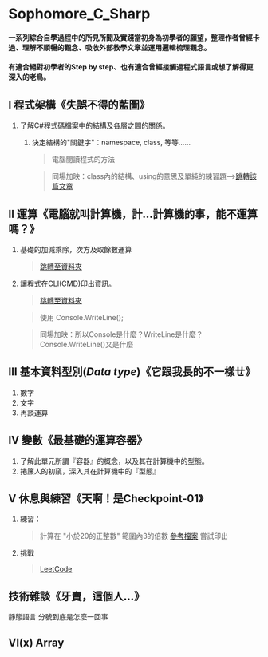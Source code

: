 # Sophomore_C_Sharp

#### 一系列綜合自學過程中的所見所聞及實踐當初身為初學者的願望，整理作者曾經卡過、理解不順暢的觀念、吸收外部教學文章並運用邏輯梳理觀念。
#### 有適合絕對初學者的Step by step、也有適合曾經接觸過程式語言或想了解得更深入的老鳥。

## Ⅰ 程式架構《失誤不得的藍圖》

1. 了解C#程式碼檔案中的結構及各層之間的關係。
    1. 決定結構的"關鍵字"：namespace, class, 等等......
        > 電腦閱讀程式的方法

        > 同場加映：class內的結構、using的意思及單純的練習題-->[跳轉該篇文章](http://www.google.com "註解")

## Ⅱ 運算《電腦就叫計算機，計...計算機的事，能不運算嗎？》

1. 基礎的加減乘除，次方及取餘數運算
    > [跳轉至資料夾]( "四則運算")

2. 讓程式在CLI(CMD)印出資訊。 

    > [跳轉至資料夾]( "CMD_PRINT")

    > 使用 Console.WriteLine();

    > 同場加映：所以Console是什麼？WriteLine是什麼？Console.WriteLine()又是什麼

## Ⅲ 基本資料型別(_Data type_)《它跟我長的不一樣ㄝ》

1. 數字
2. 文字
3. 再談運算

## Ⅳ 變數《最基礎的運算容器》

1. 了解此單元所謂『容器』的概念，以及其在計算機中的型態。
2. 捲簾人的初窺，深入其在計算機中的『型態』

## Ⅴ 休息與練習《天啊！是Checkpoint-01》

1. 練習：
    > 計算在 "小於20的正整數" 範圍內3的倍數 [參考檔案]("solve")
    > 嘗試印出

2. 挑戰
    > [LeetCode](https://leetcode.com/explore/ "挑戰-外部資源")

## 技術雜談《牙賣，這個人...》
靜態語言
分號到底是怎麼一回事

## VI(x) Array
